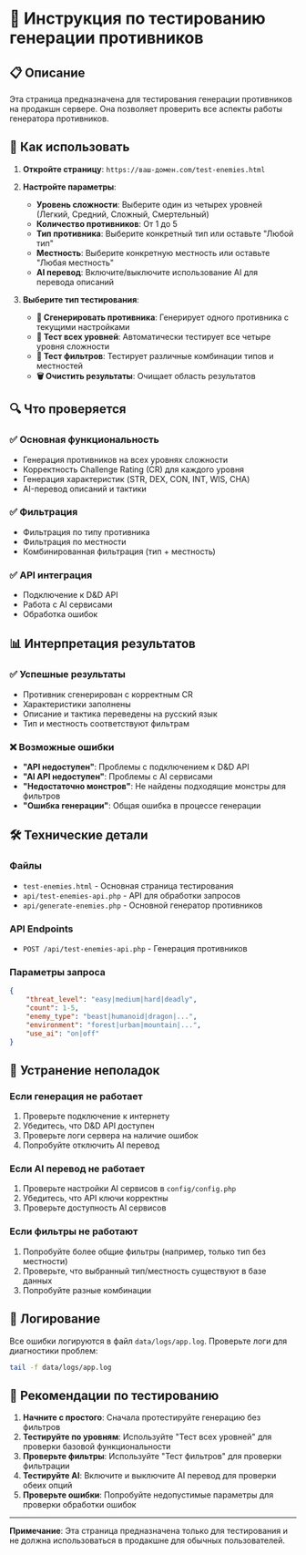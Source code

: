# 🎲 Инструкция по тестированию генерации противников

## 📋 Описание

Эта страница предназначена для тестирования генерации противников на продакшн сервере. Она позволяет проверить все аспекты работы генератора противников.

## 🚀 Как использовать

1. **Откройте страницу**: `https://ваш-домен.com/test-enemies.html`

2. **Настройте параметры**:
   - **Уровень сложности**: Выберите один из четырех уровней (Легкий, Средний, Сложный, Смертельный)
   - **Количество противников**: От 1 до 5
   - **Тип противника**: Выберите конкретный тип или оставьте "Любой тип"
   - **Местность**: Выберите конкретную местность или оставьте "Любая местность"
   - **AI перевод**: Включите/выключите использование AI для перевода описаний

3. **Выберите тип тестирования**:
   - **🎲 Сгенерировать противника**: Генерирует одного противника с текущими настройками
   - **🔄 Тест всех уровней**: Автоматически тестирует все четыре уровня сложности
   - **🎯 Тест фильтров**: Тестирует различные комбинации типов и местностей
   - **🗑️ Очистить результаты**: Очищает область результатов

## 🔍 Что проверяется

### ✅ Основная функциональность
- Генерация противников на всех уровнях сложности
- Корректность Challenge Rating (CR) для каждого уровня
- Генерация характеристик (STR, DEX, CON, INT, WIS, CHA)
- AI-перевод описаний и тактики

### ✅ Фильтрация
- Фильтрация по типу противника
- Фильтрация по местности
- Комбинированная фильтрация (тип + местность)

### ✅ API интеграция
- Подключение к D&D API
- Работа с AI сервисами
- Обработка ошибок

## 📊 Интерпретация результатов

### ✅ Успешные результаты
- Противник сгенерирован с корректным CR
- Характеристики заполнены
- Описание и тактика переведены на русский язык
- Тип и местность соответствуют фильтрам

### ❌ Возможные ошибки
- **"API недоступен"**: Проблемы с подключением к D&D API
- **"AI API недоступен"**: Проблемы с AI сервисами
- **"Недостаточно монстров"**: Не найдены подходящие монстры для фильтров
- **"Ошибка генерации"**: Общая ошибка в процессе генерации

## 🛠️ Технические детали

### Файлы
- `test-enemies.html` - Основная страница тестирования
- `api/test-enemies-api.php` - API для обработки запросов
- `api/generate-enemies.php` - Основной генератор противников

### API Endpoints
- `POST /api/test-enemies-api.php` - Генерация противников

### Параметры запроса
```json
{
    "threat_level": "easy|medium|hard|deadly",
    "count": 1-5,
    "enemy_type": "beast|humanoid|dragon|...",
    "environment": "forest|urban|mountain|...",
    "use_ai": "on|off"
}
```

## 🔧 Устранение неполадок

### Если генерация не работает
1. Проверьте подключение к интернету
2. Убедитесь, что D&D API доступен
3. Проверьте логи сервера на наличие ошибок
4. Попробуйте отключить AI перевод

### Если AI перевод не работает
1. Проверьте настройки AI сервисов в `config/config.php`
2. Убедитесь, что API ключи корректны
3. Проверьте доступность AI сервисов

### Если фильтры не работают
1. Попробуйте более общие фильтры (например, только тип без местности)
2. Проверьте, что выбранный тип/местность существуют в базе данных
3. Попробуйте разные комбинации

## 📝 Логирование

Все ошибки логируются в файл `data/logs/app.log`. Проверьте логи для диагностики проблем:

```bash
tail -f data/logs/app.log
```

## 🎯 Рекомендации по тестированию

1. **Начните с простого**: Сначала протестируйте генерацию без фильтров
2. **Тестируйте по уровням**: Используйте "Тест всех уровней" для проверки базовой функциональности
3. **Проверьте фильтры**: Используйте "Тест фильтров" для проверки фильтрации
4. **Тестируйте AI**: Включите и выключите AI перевод для проверки обеих опций
5. **Проверьте ошибки**: Попробуйте недопустимые параметры для проверки обработки ошибок

---

**Примечание**: Эта страница предназначена только для тестирования и не должна использоваться в продакшне для обычных пользователей.
